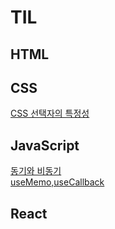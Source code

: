 # TIL

## HTML

## CSS
[CSS 선택자의 특정성]('./../CSS%20선택자의%20특정성.md)

## JavaScript
[동기와 비동기]('../../동기와%20비동기.md) </br>
[useMemo,useCallback]('./../useMemo,%20useCallback.md)

## React
